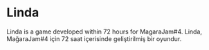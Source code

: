 # Linda
Linda is a game developed within 72 hours for MagaraJam#4.
Linda, MağaraJam#4 için 72 saat içerisinde geliştirilmiş bir oyundur.
